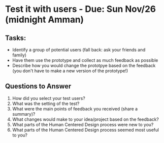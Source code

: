 # Test it with users - Due: Sun Nov/26 (midnight Amman)

## Tasks:

* Identify a group of potential users (fall back: ask your friends and family)
* Have them use the prototype and collect as much feedback as possible
* Describe how you would change the prototpye based on the feedback (you don't have to make a new version of the prototype!)

## Questions to Answer

1. How did you select your test users? 
2. What was the setting of the test? 
3. What were the main points of feedback you received (share a summary)? 
4. What changes would make to your idea/project based on the feedback?
5. What parts of the Human Centered Design process were new to you?
6. What parts of the Human Centered Design process seemed most useful to you?